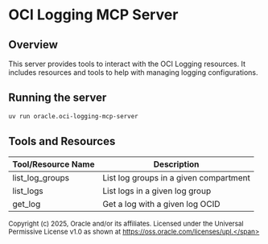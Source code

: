 # OCI Logging MCP Server

## Overview
This server provides tools to interact with the OCI Logging resources.
It includes resources and tools to help with managing logging configurations.

## Running the server
```sh
uv run oracle.oci-logging-mcp-server
```

## Tools and Resources
| Tool/Resource Name | Description |
| --- | --- |
| list_log_groups | List log groups in a given compartment |
| list_logs | List logs in a given log group |
| get_log | Get a log with a given log OCID |

<span style="font-size: small;">Copyright (c) 2025, Oracle and/or its affiliates.
Licensed under the Universal Permissive License v1.0 as shown at
https://oss.oracle.com/licenses/upl.</span>
